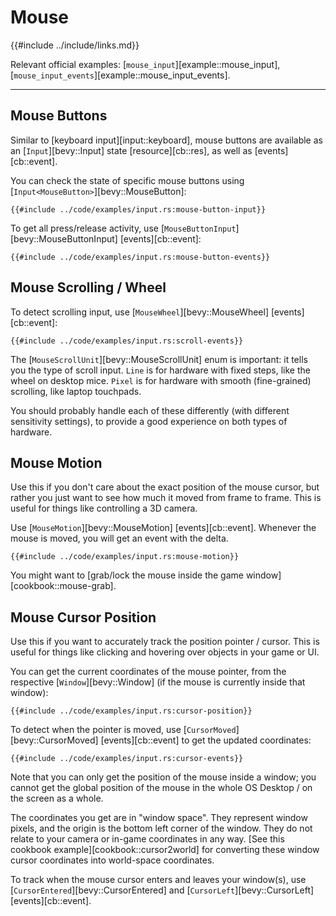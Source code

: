 # Mouse

{{#include ../include/links.md}}

Relevant official examples:
[`mouse_input`][example::mouse_input],
[`mouse_input_events`][example::mouse_input_events].

---

## Mouse Buttons

Similar to [keyboard input][input::keyboard], mouse buttons are available
as an [`Input`][bevy::Input] state [resource][cb::res], as well as
[events][cb::event].

You can check the state of specific mouse buttons using
[`Input<MouseButton>`][bevy::MouseButton]:

```rust,no_run,noplayground
{{#include ../code/examples/input.rs:mouse-button-input}}
```

To get all press/release activity, use
[`MouseButtonInput`][bevy::MouseButtonInput] [events][cb::event]:

```rust,no_run,noplayground
{{#include ../code/examples/input.rs:mouse-button-events}}
```

## Mouse Scrolling / Wheel

To detect scrolling input, use [`MouseWheel`][bevy::MouseWheel] [events][cb::event]:

```rust,no_run,noplayground
{{#include ../code/examples/input.rs:scroll-events}}
```

The [`MouseScrollUnit`][bevy::MouseScrollUnit] enum is important: it tells
you the type of scroll input. `Line` is for hardware with fixed steps, like
the wheel on desktop mice. `Pixel` is for hardware with smooth (fine-grained)
scrolling, like laptop touchpads.

You should probably handle each of these differently (with different
sensitivity settings), to provide a good experience on both types of hardware.

## Mouse Motion

Use this if you don't care about the exact position of the mouse cursor,
but rather you just want to see how much it moved from frame to frame. This
is useful for things like controlling a 3D camera.

Use [`MouseMotion`][bevy::MouseMotion] [events][cb::event]. Whenever the
mouse is moved, you will get an event with the delta.

```rust,no_run,noplayground
{{#include ../code/examples/input.rs:mouse-motion}}
```

You might want to [grab/lock the mouse inside the game
window][cookbook::mouse-grab].

## Mouse Cursor Position

Use this if you want to accurately track the position pointer / cursor. This is
useful for things like clicking and hovering over objects in your game or UI.

You can get the current coordinates of the mouse pointer, from the respective
[`Window`][bevy::Window] (if the mouse is currently inside that window):

```rust,no_run,noplayground
{{#include ../code/examples/input.rs:cursor-position}}
```

To detect when the pointer is moved, use [`CursorMoved`][bevy::CursorMoved]
[events][cb::event] to get the updated coordinates:

```rust,no_run,noplayground
{{#include ../code/examples/input.rs:cursor-events}}
```

Note that you can only get the position of the mouse inside a window;
you cannot get the global position of the mouse in the whole OS Desktop /
on the screen as a whole.

The coordinates you get are in "window space". They represent window
pixels, and the origin is the bottom left corner of the window. They do not
relate to your camera or in-game coordinates in any way. [See this cookbook
example][cookbook::cursor2world] for converting these window cursor coordinates
into world-space coordinates.

To track when the mouse cursor enters and leaves your window(s), use
[`CursorEntered`][bevy::CursorEntered] and [`CursorLeft`][bevy::CursorLeft]
[events][cb::event].
